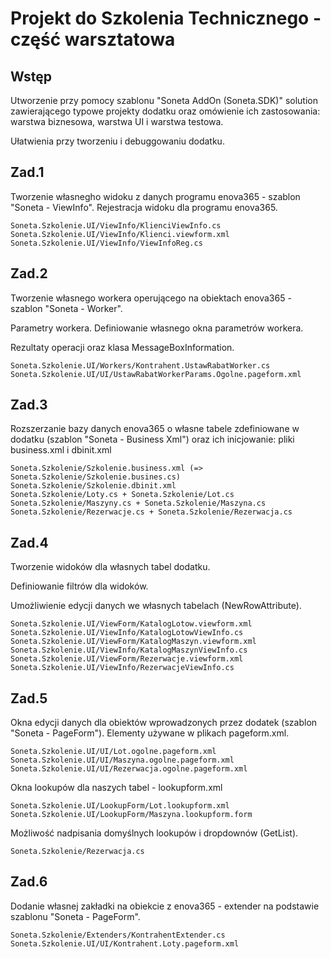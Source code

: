 # Projekt do Szkolenia Technicznego - część warsztatowa

## Wstęp

Utworzenie przy pomocy szablonu "Soneta AddOn (Soneta.SDK)" solution zawierającego typowe projekty dodatku oraz omówienie ich zastosowania: warstwa biznesowa, warstwa UI i warstwa testowa.

Ułatwienia przy tworzeniu i debuggowaniu dodatku. 

## Zad.1

Tworzenie własnegho widoku z danych  programu enova365 - szablon "Soneta - ViewInfo". Rejestracja widoku dla programu enova365.

    Soneta.Szkolenie.UI/ViewInfo/KlienciViewInfo.cs
    Soneta.Szkolenie.UI/ViewInfo/Klienci.viewform.xml
    Soneta.Szkolenie.UI/ViewInfo/ViewInfoReg.cs

## Zad.2

Tworzenie własnego workera operującego na obiektach enova365 - szablon "Soneta - Worker".

Parametry workera. Definiowanie własnego okna parametrów workera.

Rezultaty operacji oraz klasa MessageBoxInformation.

    Soneta.Szkolenie.UI/Workers/Kontrahent.UstawRabatWorker.cs
    Soneta.Szkolenie.UI/UI/UstawRabatWorkerParams.Ogolne.pageform.xml

## Zad.3

Rozszerzanie bazy danych enova365 o własne tabele zdefiniowane w dodatku (szablon "Soneta - Business Xml") oraz ich inicjowanie: pliki business.xml i dbinit.xml

    Soneta.Szkolenie/Szkolenie.business.xml (=> Soneta.Szkolenie/Szkolenie.busines.cs)
    Soneta.Szkolenie/Szkolenie.dbinit.xml
    Soneta.Szkolenie/Loty.cs + Soneta.Szkolenie/Lot.cs
    Soneta.Szkolenie/Maszyny.cs + Soneta.Szkolenie/Maszyna.cs
    Soneta.Szkolenie/Rezerwacje.cs + Soneta.Szkolenie/Rezerwacja.cs

## Zad.4

Tworzenie widoków dla własnych tabel dodatku.

Definiowanie filtrów dla widoków.

Umożliwienie edycji danych we własnych tabelach (NewRowAttribute).

    Soneta.Szkolenie.UI/ViewForm/KatalogLotow.viewform.xml
    Soneta.Szkolenie.UI/ViewInfo/KatalogLotowViewInfo.cs
    Soneta.Szkolenie.UI/ViewForm/KatalogMaszyn.viewform.xml
    Soneta.Szkolenie.UI/ViewInfo/KatalogMaszynViewInfo.cs
    Soneta.Szkolenie.UI/ViewForm/Rezerwacje.viewform.xml
    Soneta.Szkolenie.UI/ViewInfo/RezerwacjeViewInfo.cs

## Zad.5

Okna edycji danych dla obiektów wprowadzonych przez dodatek (szablon "Soneta - PageForm"). Elementy używane w plikach pageform.xml.

    Soneta.Szkolenie.UI/UI/Lot.ogolne.pageform.xml
    Soneta.Szkolenie.UI/UI/Maszyna.ogolne.pageform.xml
    Soneta.Szkolenie.UI/UI/Rezerwacja.ogolne.pageform.xml

Okna lookupów dla naszych tabel - lookupform.xml

    Soneta.Szkolenie.UI/LookupForm/Lot.lookupform.xml
    Soneta.Szkolenie.UI/LookupForm/Maszyna.lookupform.form

Możliwość nadpisania domyślnych lookupów i dropdownów (GetList).

    Soneta.Szkolenie/Rezerwacja.cs

## Zad.6

Dodanie własnej zakładki na obiekcie z enova365 - extender na podstawie szablonu "Soneta - PageForm".

    Soneta.Szkolenie/Extenders/KontrahentExtender.cs
    Soneta.Szkolenie.UI/UI/Kontrahent.Loty.pageform.xml
    
